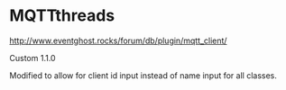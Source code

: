 # MQTTthreads
http://www.eventghost.rocks/forum/db/plugin/mqtt_client/

Custom 1.1.0

Modified to allow for client id input instead of name input for all classes.
